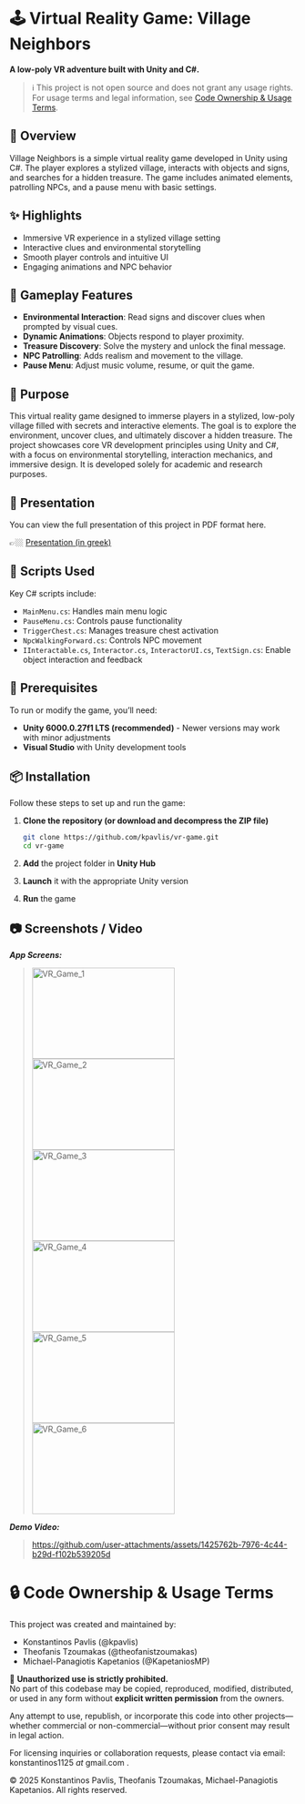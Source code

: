# 🕹️ Virtual Reality Game: Village Neighbors

**A low-poly VR adventure built with Unity and C#.**

> ℹ️ This project is not open source and does not grant any usage rights.
> For usage terms and legal information, see [Code Ownership & Usage Terms](#-code-ownership--usage-terms).

## 🧭 Overview

Village Neighbors is a simple virtual reality game developed in Unity using C#. The player explores a stylized village, interacts with objects and signs, and searches for a hidden treasure. The game includes animated elements, patrolling NPCs, and a pause menu with basic settings.

## ✨ Highlights

- Immersive VR experience in a stylized village setting  
- Interactive clues and environmental storytelling  
- Smooth player controls and intuitive UI  
- Engaging animations and NPC behavior

## 🧩 Gameplay Features

- **Environmental Interaction**: Read signs and discover clues when prompted by visual cues.
- **Dynamic Animations**: Objects respond to player proximity.
- **Treasure Discovery**: Solve the mystery and unlock the final message.
- **NPC Patrolling**: Adds realism and movement to the village.
- **Pause Menu**: Adjust music volume, resume, or quit the game.

## 🎯 Purpose

This virtual reality game designed to immerse players in a stylized, low-poly village filled with secrets and interactive elements. The goal is to explore the environment, uncover clues, and ultimately discover a hidden treasure. The project showcases core VR development principles using Unity and C#, with a focus on environmental storytelling, interaction mechanics, and immersive design. It is developed solely for academic and research purposes.

## 📃 Presentation

You can view the full presentation of this project in PDF format here.

👉🏼 [Presentation (in greek)](./VR_Game_Presentation_gr.pdf)

## 🧠 Scripts Used

Key C# scripts include:

- `MainMenu.cs`: Handles main menu logic  
- `PauseMenu.cs`: Controls pause functionality  
- `TriggerChest.cs`: Manages treasure chest activation  
- `NpcWalkingForward.cs`: Controls NPC movement  
- `IInteractable.cs`, `Interactor.cs`, `InteractorUI.cs`, `TextSign.cs`: Enable object interaction and feedback

## 🧰 Prerequisites

To run or modify the game, you’ll need:

- **Unity 6000.0.27f1 LTS (recommended)** - Newer versions may work with minor adjustments
- **Visual Studio** with Unity development tools

## 📦 Installation

Follow these steps to set up and run the game:

1. **Clone the repository (or download and decompress the ZIP file)**
   ```bash
   git clone https://github.com/kpavlis/vr-game.git
   cd vr-game
   
2. **Add** the project folder in **Unity Hub**

3. **Launch** it with the appropriate Unity version

4. **Run** the game

## 📷 Screenshots / Video

**_App Screens:_**  

> <img width="250" height="160" alt="VR_Game_1" src="https://github.com/user-attachments/assets/98954685-4297-4f3a-a607-f67e1b38016b" />
> <img width="250" height="160" alt="VR_Game_2" src="https://github.com/user-attachments/assets/2d2b104d-bec9-4678-9f0c-71e704869301" />
> <img width="250" height="160" alt="VR_Game_3" src="https://github.com/user-attachments/assets/89003e20-cfa9-446b-914c-81a7ceeba759" />
> <img width="250" height="160" alt="VR_Game_4" src="https://github.com/user-attachments/assets/481da327-4359-4c5d-bbcf-2b67e1f94b0a" />
> <img width="250" height="160" alt="VR_Game_5" src="https://github.com/user-attachments/assets/707bef4e-1d01-4519-a558-463527261660" />
> <img width="250" height="160" alt="VR_Game_6" src="https://github.com/user-attachments/assets/bb810f95-f60c-4e9b-b45f-bc2981558dee" />


**_Demo Video:_**

> https://github.com/user-attachments/assets/1425762b-7976-4c44-b29d-f102b539205d

# 🔒 Code Ownership & Usage Terms

This project was created and maintained by:

- Konstantinos Pavlis (@kpavlis)
- Theofanis Tzoumakas (@theofanistzoumakas)
- Michael-Panagiotis Kapetanios (@KapetaniosMP)

🚫 **Unauthorized use is strictly prohibited.**  
No part of this codebase may be copied, reproduced, modified, distributed, or used in any form without **explicit written permission** from the owners.

Any attempt to use, republish, or incorporate this code into other projects—whether commercial or non-commercial—without prior consent may result in legal action.

For licensing inquiries or collaboration requests, please contact via email: konstantinos1125 _at_ gmail.com .

© 2025 Konstantinos Pavlis, Theofanis Tzoumakas, Michael-Panagiotis Kapetanios. All rights reserved.
